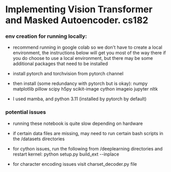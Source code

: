 # Implementing Vision Transformer and Masked Autoencoder. cs182

### env creation for running locally:

- recommend running in google colab so we don't have to create a local environment, the instructions below will get you most of the way there if you do choose to use a local environment, but there may be some additional packages that need to be installed

- install pytorch and torchvision from pytorch channel

- then install (some redundancy with pytorch but is okay):
numpy matplotlib pillow scipy h5py scikit-image cython imageio jupyter nltk

- I used mamba, and python 3.11 (installed by pytorch by default)

### potential issues

- running these notebook is quite slow depending on hardware

- if certain data files are missing, may need to run certain bash scripts in the /datasets directories

- for cython issues, run the following from /deeplearning directories and restart kernel:
python setup.py build_ext --inplace 

- for character encoding issues visit charset_decoder.py file
